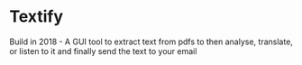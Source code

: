 # Textify
Build in 2018 - A GUI tool to extract text from pdfs to then analyse, translate, or listen to it and finally send the text to your email
